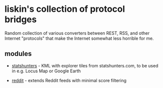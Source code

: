 # **lis**kin's **co**llection of **p**rotocol b**ridge**s

Random collection of various converters between REST, RSS, and other Internet
"protocols" that make the Internet somewhat less horrible for me.

## modules

* [statshunters](src/liscopridge/app/statshunters.md) - KML with explorer tiles from
  statshunters.com, to be used in e.g. Locus Map or Google Earth

* [reddit](src/liscopridge/app/reddit.md) - extends Reddit feeds with minimal
  score filtering
